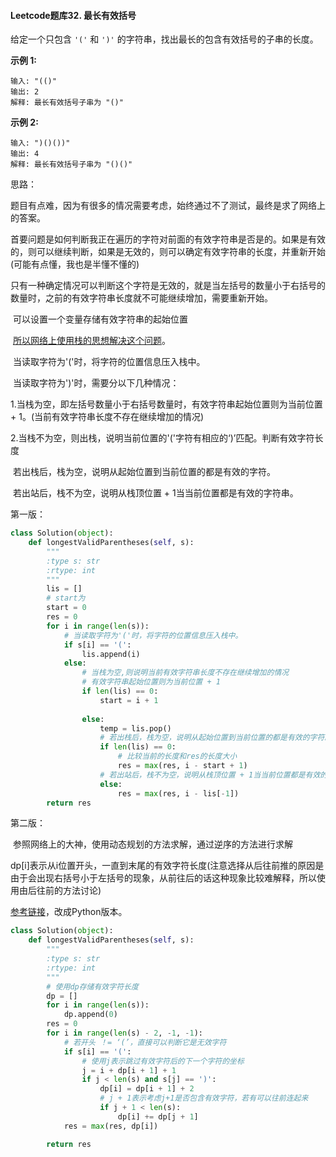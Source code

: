 #### Leetcode题库32. 最长有效括号

给定一个只包含 `'('` 和 `')'` 的字符串，找出最长的包含有效括号的子串的长度。

**示例 1:**

```
输入: "(()"
输出: 2
解释: 最长有效括号子串为 "()"
```

**示例 2:**

```
输入: ")()())"
输出: 4
解释: 最长有效括号子串为 "()()"
```

思路：

​	题目有点难，因为有很多的情况需要考虑，始终通过不了测试，最终是求了网络上的答案。

​	首要问题是如何判断我正在遍历的字符对前面的有效字符串是否是的。如果是有效的，则可以继续判断，如果是无效的，则可以确定有效字符串的长度，并重新开始(可能有点懂，我也是半懂不懂的)

​	只有一种确定情况可以判断这个字符是无效的，就是当左括号的数量小于右括号的数量时，之前的有效字符串长度就不可能继续增加，需要重新开始。

​	可以设置一个变量存储有效字符串的起始位置

​	[所以网络上使用栈的思想解决这个问题](https://www.cnblogs.com/hlk09/p/9559952.html)。

​	当读取字符为'('时，将字符的位置信息压入栈中。

​	当读取字符为')'时，需要分以下几种情况：

​	1.当栈为空，即左括号数量小于右括号数量时，有效字符串起始位置则为当前位置 + 1。(当前有效字符串长度不存在继续增加的情况)

​	2.当栈不为空，则出栈，说明当前位置的'('字符有相应的‘)’匹配。判断有效字符长度

​		若出栈后，栈为空，说明从起始位置到当前位置的都是有效的字符。

​		若出站后，栈不为空，说明从栈顶位置 + 1当当前位置都是有效的字符串。

第一版：

```python
class Solution(object):
    def longestValidParentheses(self, s):
        """
        :type s: str
        :rtype: int
        """
        lis = []
        # start为
        start = 0
        res = 0
        for i in range(len(s)):
            # 当读取字符为'('时，将字符的位置信息压入栈中。
            if s[i] == '(':
                lis.append(i)
            else:
                # 当栈为空,则说明当前有效字符串长度不存在继续增加的情况
                # 有效字符串起始位置则为当前位置 + 1
                if len(lis) == 0:
                    start = i + 1
                
                else:
                    temp = lis.pop()
                    # 若出栈后，栈为空，说明从起始位置到当前位置的都是有效的字符。
                    if len(lis) == 0:
                        # 比较当前的长度和res的长度大小
                        res = max(res, i - start + 1)
                    # 若出站后，栈不为空，说明从栈顶位置 + 1当当前位置都是有效的字符串。
                    else:
                        res = max(res, i - lis[-1])
        return res
```

第二版：

​	参照网络上的大神，使用动态规划的方法求解，通过逆序的方法进行求解

​	dp[i]表示从i位置开头，一直到末尾的有效字符长度(注意选择从后往前推的原因是由于会出现右括号小于左括号的现象，从前往后的话这种现象比较难解释，所以使用由后往前的方法讨论)

[参考链接](https://www.cnblogs.com/hlk09/p/9559952.html)，改成Python版本。

```python
class Solution(object):
    def longestValidParentheses(self, s):
        """
        :type s: str
        :rtype: int
        """
        # 使用dp存储有效字符长度
        dp = []
        for i in range(len(s)):
            dp.append(0)
        res = 0
        for i in range(len(s) - 2, -1, -1):
            # 若开头 ！= ‘(’，直接可以判断它是无效字符
            if s[i] == '(':
                # 使用j表示跳过有效字符后的下一个字符的坐标
                j = i + dp[i + 1] + 1
                if j < len(s) and s[j] == ')':
                    dp[i] = dp[i + 1] + 2
                    # j + 1表示考虑j+1是否包含有效字符，若有可以往前连起来
                    if j + 1 < len(s):
                        dp[i] += dp[j + 1]
            res = max(res, dp[i])

        return res
```

